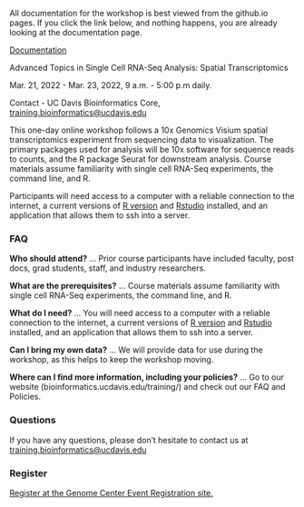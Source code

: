 All documentation for the workshop is best viewed from the github.io pages. If you click the link below, and nothing happens, you are already looking at the documentation page.

[Documentation](https://ucdavis-bioinformatics-training.github.io/2022-December-Spatial-Transcriptomics/)

Advanced Topics in Single Cell RNA-Seq Analysis: Spatial Transcriptomics

Mar. 21, 2022 - Mar. 23, 2022, 9 a.m. - 5:00 p.m daily.

Contact - UC Davis Bioinformatics Core, [training.bioinformatics@ucdavis.edu](mailto:training.bioinformatics@ucdavis.edu)

This one-day online workshop follows a 10x Genomics Visium spatial transcriptomics experiment from sequencing data to visualization. The primary packages used for analysis will be 10x software for sequence reads to counts, and the R package Seurat for downstream analysis. Course materials assume familiarity with single cell RNA-Seq experiments, the command line, and R.

Participants will need access to a computer with a reliable connection to the internet, a current versions of [R version](https://cloud.r-project.org/) and [Rstudio](https://rstudio.com/products/rstudio/download/#download) installed, and an application that allows them to ssh into a server.

### FAQ

**Who should attend?** … Prior course participants have included faculty, post docs, grad students, staff, and industry researchers.

**What are the prerequisites?** … Course materials assume familiarity with single cell RNA-Seq experiments, the command line, and R.

**What do I need?** … You will need access to a computer with a reliable connection to the internet, a current versions of [R version](https://cloud.r-project.org/) and [Rstudio](https://rstudio.com/products/rstudio/download/#download) installed, and an application that allows them to ssh into a server.

**Can I bring my own data?** … We will provide data for use during the workshop, as this helps to keep the workshop moving.

**Where can I find more information, including your policies?**  ... Go to our website (bioinformatics.ucdavis.edu/training/) and check out our FAQ and Policies.

### Questions

If you have any questions, please don’t hesitate to contact us at [training.bioinformatics@ucdavis.edu](mailto:training.bioinformatics@ucdavis.edu)


### Register

[Register at the Genome Center Event Registration site.](https://registration.genomecenter.ucdavis.edu/events/organizer/bioinformatics_core/)
